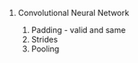 <ol>
<li>Convolutional Neural Network
</li>
        <ol>
           <li>Padding - valid and same</li>
           <li>Strides</li>
           <li>Pooling</li>
        </ol>
</ol>

